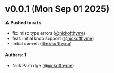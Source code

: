 # v0.0.1 (Mon Sep 01 2025)

#### ⚠️ Pushed to `main`

- fix: misc type errors ([@nickofthyme](https://github.com/nickofthyme))
- feat: initial knob support ([@nickofthyme](https://github.com/nickofthyme))
- Initial commit ([@nickofthyme](https://github.com/nickofthyme))

#### Authors: 1

- Nick Partridge ([@nickofthyme](https://github.com/nickofthyme))
